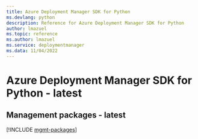 ```yaml
---
title: Azure Deployment Manager SDK for Python
ms.devlang: python
description: Reference for Azure Deployment Manager SDK for Python
author: lmazuel
ms.topic: reference
ms.author: lmazuel
ms.service: deploymentmanager
ms.data: 11/04/2022
---
```

# Azure Deployment Manager SDK for Python - latest

## Management packages - latest
[!INCLUDE [mgmt-packages](deployment-manager-mgmt-index.md)]